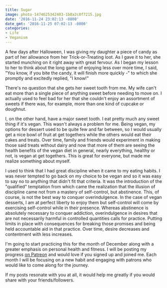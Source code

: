 ```yaml
---
title: Sugar
image: photo-1474625342403-1b8a2c0f7215.jpg
date: '2016-11-24 23:02:13 -0800'
date_gmt: '2016-11-25 07:02:13 -0800'
categories:
- Life
- Veganism
---
```

A few days after Halloween, I was giving my daughter a piece of candy as part of her allowance from her Trick-or-Treating loot. As I gave it to her, she started munching on it right away with great fervour. As I began my lesson to her to think about the long game of enjoying less over more time, I said, "You know, if you bite the candy, it will finish more quickly -" to which she promptly and excitedly replied, "I know!"

There's no question that she gets her sweet tooth from me. My wife can't eat more than a single piece of anything sweet before needing to move on. I actually used to feel bad for her that she couldn't enjoy an assortment of sweets if there was, for example, more than one kind of cupcake or doughnut.

I, on the other hand, have a major sweet tooth. I eat pretty much any sweet thing if it's vegan. This wasn't always a problem for me. Being vegan, my options for dessert used to be quite few and far between, so I would usually get a nice bowl of fruit at get togethers while the others would eat their cakes and treats. Over time, family and friends would experiment in making those said treats without dairy and now that more of them are seeing the health benefits of the vegan diet in general, nearly everything, healthy or not, is vegan at get togethers. This is great for everyone, but made me realize something about myself.

I used to think that I had great discipline when it came to my eating habits. I was never tempted to go back on my choice to be vegan and so it was easy to say no to anything that didn't fit that criteria. It was the introduction of the "qualified" temptation from which came the realization that the illusion of discipline came not from a mastery of self-control, but abstinence. This, of course, is not the best way to conquer overindulgence. In the case of vegan desserts, I am at perfect liberty to enjoy them but self-control will come by exercising self-control while in their presence. Whereas abstinence is absolutely necessary to conquer addiction, overindulgence in desires that are not necessarily harmful in controlled quantities calls for practice. Putting limits in place with consequences for breaking those promises and being held accountable aid in that practice. Over time, desire decreases and contentment with less increases.

I'm going to start practicing this for the month of December along with a greater emphasis on personal health and fitness. I will be posting my progress <a href="https://www.patreon.com/vegansikhgeek" target="_blank">on Patreon</a> and would love if you signed up and joined me. Each month I will be focusing on a new habit and engaging with patrons who would like to come along for the journey.

If my posts resonate with you at all, it would help me greatly if you would share with your friends/followers.
